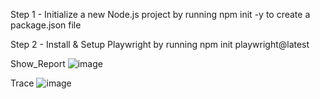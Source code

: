 Step 1 - Initialize a new Node.js project by running npm init -y to create a package.json file

Step 2 - Install & Setup Playwright by running npm init playwright@latest

Show_Report
![image](https://github.com/user-attachments/assets/20c1ab70-4e94-48a2-8a1b-4c73eaf4163f)

Trace
![image](https://github.com/user-attachments/assets/0fcde378-be75-4601-a582-b7d99be4e5ae)

